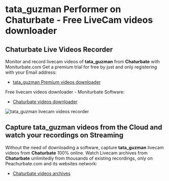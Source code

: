# tata_guzman Performer on Chaturbate - Free LiveCam videos downloader

## Chaturbate Live Videos Recorder

Monitor and record livecam videos of **tata_guzman** from **Chaturbate** with Moniturbate.com
Get a premium trial for free by just and only registering with your Email address:
* [tata_guzman Premium videos downloader](https://moniturbate.com/request-demo-licence-key.html)

Free livecam videos downloader - Moniturbate Software:
* [Chaturbate videos downloader](https://moniturbate.com/moniturbate-download-software.html)

![tata_guzman livecam videos recorder](https://peachurnet.com/templates/moniturbate-software.png)


## Capture tata_guzman videos from the Cloud and watch your recordings on Streaming

Without the need of downloading a software, capture **tata_guzman** livecam videos from **Chaturbate** 100% online.
Watch Livecam archives from **Chaturbate** unlimitedly from thousands of existing recordings, only on Peachurbate.com and its websites network:
* [Chaturbate videos archives](https://peachurnet.com/)